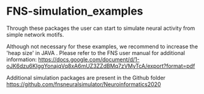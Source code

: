 # FNS-simulation_examples

Through these packages the user can start to simulate neural activity from simple network motifs.

Although not necessary for these examples, we recommend to increase the 'heap size' in JAVA . Please refer to the FNS user manual for additional information:
https://docs.google.com/document/d/1-oJK6dzu6KIggYonajqVq8xA6mUZ3ZZdBMq7zVMyTcA/export?format=pdf

Additional simulation packages are present in the Github folder https://github.com/fnsneuralsimulator/Neuroinformatics2020
